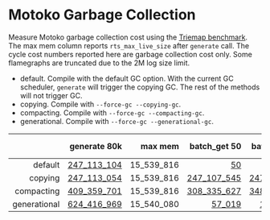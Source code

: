 # Motoko Garbage Collection

Measure Motoko garbage collection cost using the [Triemap benchmark](https://github.com/dfinity/canister-profiling/blob/main/collections/motoko/src/triemap.mo). The max mem column reports `rts_max_live_size` after `generate` call. The cycle cost numbers reported here are garbage collection cost only. Some flamegraphs are truncated due to the 2M log size limit.

* default. Compile with the default GC option. With the current GC scheduler, `generate` will trigger the copying GC. The rest of the methods will not trigger GC.
* copying. Compile with `--force-gc --copying-gc`.
* compacting. Compile with `--force-gc --compacting-gc`.
* generational. Compile with `--force-gc --generational-gc`.


| |generate 80k|max mem|batch_get 50|batch_put 50|batch_remove 50|
|--:|--:|--:|--:|--:|--:|
|default|[247_113_104](default_init.svg)|15_539_816|[50](default_get.svg)|[50](default_put.svg)|[50](default_remove.svg)|
|copying|[247_113_054](copying_init.svg)|15_539_816|[247_107_545](copying_get.svg)|[247_259_605](copying_put.svg)|[247_259_929](copying_remove.svg)|
|compacting|[409_359_701](compacting_init.svg)|15_539_816|[308_335_627](compacting_get.svg)|[348_771_032](compacting_put.svg)|[352_659_043](compacting_remove.svg)|
|generational|[624_416_969](generational_init.svg)|15_540_080|[57_019](generational_get.svg)|[1_390_400](generational_put.svg)|[1_060_223](generational_remove.svg)|
